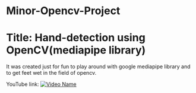 # Minor-Opencv-Project
# Title: Hand-detection using OpenCV(mediapipe library)

It was created just for fun to play around with google mediapipe library and to get feet wet in the field of opencv.

YouTube link: [![Video Name](https://img.shields.io/badge/Hand-Detection-Mediapipe-FC001B)](https://www.youtube.com/watch?v=mIOgdl4rl0E)


